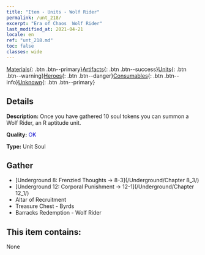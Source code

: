 ```yaml
---
title: "Item - Units - Wolf Rider"
permalink: /unt_218/
excerpt: "Era of Chaos  Wolf Rider"
last_modified_at: 2021-04-21
locale: en
ref: "unt_218.md"
toc: false
classes: wide
---
```

 [Materials](/Items/){: .btn .btn--primary}[Artifacts](/Items/Artifacts/){: .btn .btn--success}[Units](/Items/Units/){: .btn .btn--warning}[Heroes](/Items/Heroes/){: .btn .btn--danger}[Consumables](/Items/Consumables/){: .btn .btn--info}[Unknown](/Items/Unknown/){: .btn .btn--primary}

## Details
 **Description:** Once you have gathered 10 soul tokens you can summon a Wolf Rider, an R aptitude unit.

 **Quality:** <span style="color: #0000CD">OK</span>

 **Type:** Unit Soul

## Gather

*    [Underground 8: Frenzied Thoughts -> 8-3](/Underground/Chapter 8_3/) 
*    [Underground 12: Corporal Punishment -> 12-1](/Underground/Chapter 12_1/) 
*    Altar of Recruitment 
*    Treasure Chest - Byrds 
*    Barracks Redemption - Wolf Rider 

## This item contains:

  None


